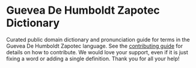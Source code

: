 
# Guevea De Humboldt Zapotec Dictionary

Curated public domain dictionary and pronunciation guide for terms in the Guevea De Humboldt Zapotec language. See the [contributing guide](https://github.com/drumworkteam/term/blob/make/.github/contributing.md) for details on how to contribute. We would love your support, even if it is just fixing a word or adding a single definition. Thank you for all your help!